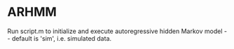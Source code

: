 # ARHMM

Run script.m to initialize and execute autoregressive hidden Markov model -- default is 'sim', i.e. simulated data.
